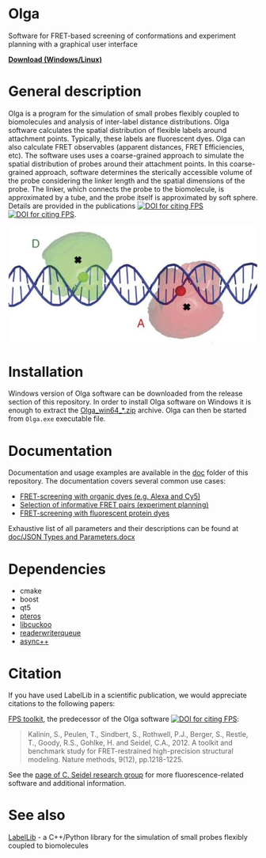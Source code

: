 # Olga
Software for FRET-based screening of conformations and experiment planning with a graphical user interface

[**Download (Windows/Linux)**][1]

# General description
Olga is a program for the simulation of small probes flexibly coupled to biomolecules and analysis of inter-label distance distributions. Olga software calculates the spatial distribution of flexible labels around attachment points. Typically, these labels are fluorescent dyes. Olga can also calculate FRET observables (apparent distances, FRET Efficiencies, etc).
The software uses uses a coarse-grained approach to simulate the spatial distribution of probes around their attachment points. In this coarse-grained approach, software determines the sterically accessible volume of the probe considering the linker length and the spatial dimensions of the probe. The linker, which connects the probe to the biomolecule, is approximated by a tube, and the probe itself is approximated by soft sphere. Details are provided in the publications [![DOI for citing FPS](https://img.shields.io/badge/DOI-10.1038%2Fnmeth.2222-blue.svg)](https://doi.org/10.1038/nmeth.2222)[![DOI for citing FPS](https://img.shields.io/badge/DOI-10.1021%2Fja105725e-blue.svg)](https://doi.org/10.1021/ja105725e).

![AV clouds](/doc/screening%20tutorial/DNA_AVs.jpg)

# Installation
Windows version of Olga software can be downloaded from the release section of this repository. In order to install Olga software on Windows it is enough to extract the [Olga_win64_*.zip][1] archive. Olga can then be started from `Olga.exe` executable file.

# Documentation
Documentation and usage examples are available in the [doc](/doc/) folder of this repository. The documentation covers several common use cases:

 * [FRET-screening with organic dyes (e.g. Alexa and Cy5)](/doc/screening%20tutorial/screening%20tutorial.md)
 * [Selection of informative FRET pairs (experiment planning)](/doc/FRET%20pair%20selection%20tutorial/FRET%20pair%20selection%20tutorial.md)
 * [FRET-screening with fluorescent protein dyes](/doc/screening%20with%20fluorescent%20proteins/Screening%20and%20AV%20saving.md#tutorial-screening-of-structural-models-and-generation-of-accessible-volumes)

Exhaustive list of all parameters and their descriptions can be found at [doc/JSON Types and Parameters.docx](/doc/JSON%20Types%20and%20Parameters.docx)

# Dependencies

 * cmake
 * boost
 * qt5
 * [pteros](http://pteros.sourceforge.net/)
 * [libcuckoo](https://github.com/efficient/libcuckoo)
 * [readerwriterqueue](https://github.com/cameron314/readerwriterqueue)
 * [async++](https://github.com/Amanieu/asyncplusplus)

# Citation

If you have used LabelLib in a scientific publication, we would appreciate citations to the following papers:

[FPS toolkit][2], the predecessor of the Olga software [![DOI for citing FPS](https://img.shields.io/badge/DOI-10.1038%2Fnmeth.2222-blue.svg)][2]:

> Kalinin, S., Peulen, T., Sindbert, S., Rothwell, P.J., Berger, S., Restle, T., Goody, R.S., Gohlke, H. and Seidel, C.A., 2012. A toolkit and benchmark study for FRET-restrained high-precision structural modeling. Nature methods, 9(12), pp.1218-1225.

See the [page of C. Seidel research group](http://www.mpc.hhu.de/) for more fluorescence-related software and additional information.

# See also

[LabelLib][3] - a C++/Python library for the simulation of small probes flexibly coupled to biomolecules

[1]: https://github.com/Fluorescence-Tools/Olga/releases/latest
[2]: https://doi.org/10.1038/nmeth.2222
[3]: https://github.com/Fluorescence-Tools/LabelLib

